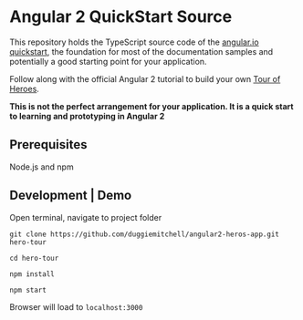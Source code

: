# Angular 2 QuickStart Source

This repository holds the TypeScript source code of the [angular.io quickstart](https://angular.io/docs/ts/latest/quickstart.html),
the foundation for most of the documentation samples and potentially a good starting point for your application.

Follow along with the official Angular 2 tutorial to build your own [Tour of Heroes](https://angular.io/docs/ts/latest/tutorial/).


**This is not the perfect arrangement for your application. It is a quick start to learning and prototyping in Angular 2**


## Prerequisites

Node.js and npm

## Development | Demo

Open terminal, navigate to project folder

`git clone https://github.com/duggiemitchell/angular2-heros-app.git hero-tour`

`cd hero-tour`

`npm install`

`npm start`

Browser will load to `localhost:3000`
